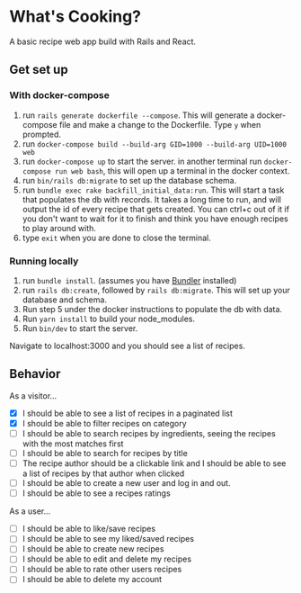 # What's Cooking? 

A basic recipe web app build with Rails and React.

## Get set up

### With docker-compose

1. run `rails generate dockerfile --compose`. This will generate a docker-compose file and make a change to the Dockerfile. Type `y` when prompted.
2. run `docker-compose build --build-arg GID=1000 --build-arg UID=1000 web`
3. run `docker-compose up` to start the server. in another terminal run `docker-compose run web bash`, this will open up a terminal in the docker context. 
4. run `bin/rails db:migrate` to set up the database schema.
5. run `bundle exec rake backfill_initial_data:run`. This will start a task that populates the db with records. It takes a long time to run, and will output the id of every recipe that gets created. You can ctrl+c out of it if you don't want to wait for it to finish and think you have enough recipes to play around with.
6. type  `exit` when you are done to close the terminal.

### Running locally

1. run `bundle install`. (assumes you have [Bundler](https://bundler.io/guides/getting_started.html) installed)
2. run `rails db:create`, followed by `rails db:migrate`. This will set up your database and schema. 
3. Run step 5 under the docker instructions to populate the db with data.
4. Run `yarn install` to build your node_modules.
5. Run `bin/dev` to start the server.

Navigate to localhost:3000 and you should see a list of recipes. 

## Behavior

As a visitor...

- [x] I should be able to see a list of recipes in a paginated list
- [x] I should be able to filter recipes on category
- [ ] I should be able to search recipes by ingredients, seeing the recipes with the most matches first
- [ ] I should be able to search for recipes by title
- [ ] The recipe author should be a clickable link and I should be able to see a list of recipes by that author when clicked
- [ ] I should be able to create a new user and log in and out.
- [ ] I should be able to see a recipes ratings

As a user...
- [ ] I should be able to like/save recipes
- [ ] I should be able to see my liked/saved recipes
- [ ] I should be able to create new recipes
- [ ] I should be able to edit and delete my recipes
- [ ] I should be able to rate other users recipes
- [ ] I should be able to delete my account

